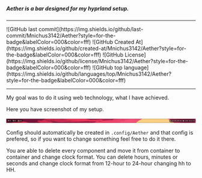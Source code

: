 ##### Aether is a bar designed for my hyprland setup.

<hr>
![GitHub last commit](https://img.shields.io/github/last-commit/Mnichus3142/Aether?style=for-the-badge&labelColor=000&color=fff) ![GitHub Created At](https://img.shields.io/github/created-at/Mnichus3142/Aether?style=for-the-badge&labelColor=000&color=fff) ![GitHub License](https://img.shields.io/github/license/Mnichus3142/Aether?style=for-the-badge&labelColor=000&color=fff) ![GitHub top language](https://img.shields.io/github/languages/top/Mnichus3142/Aether?style=for-the-badge&labelColor=000&color=fff)

<hr>

My goal was to do it using web technology, what I have achieved.

Here you have screenshot of my setup.

![Screenshot](Screenshot.png)

Config should automatically be created in ```.config/Aether``` and that config is prefered, so if you want to change something feel free to do it there.

You are able to delete every component and move it from container to container and change clock format. You can delete hours, minutes or seconds and change clock format from 12-hour to 24-hour changing hh to HH.
